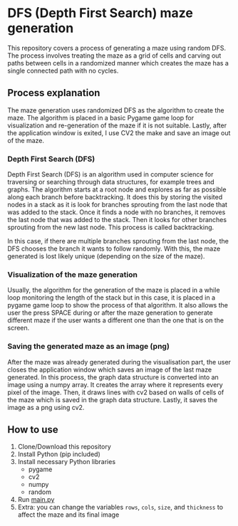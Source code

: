 # DFS (Depth First Search) maze generation
This repository covers a process of generating a maze using random DFS. The process involves treating the maze as a grid of cells and carving out paths between cells in a randomized manner which creates the maze has a single connected path with no cycles.

## Process explanation
The maze generation uses randomized DFS as the algorithm to create the maze. The algorithm is placed in a basic Pygame game loop for visualization and re-generation of the maze if it is not suitable. Lastly, after the application window is exited, I use CV2 the make and save an image out of the maze.

### Depth First Search (DFS)
Depth First Search (DFS) is an algorithm used in computer science for traversing or searching through data structures, for example trees and graphs. The algorithm starts at a root node and explores as far as possible along each branch before backtracking. It does this by storing the visited nodes in a stack as it is look for branches sprouting from the last node that was added to the stack. Once it finds a node with no branches, it removes the last node that was added to the stack. Then it looks for other branches sprouting from the new last node. This process is called backtracking.

In this case, if there are multiple branches sprouting from the last node, the DFS chooses the branch it wants to follow randomly. With this, the maze generated is lost likely unique (depending on the size of the maze).

### Visualization of the maze generation
Usually, the algorithm for the generation of the maze is placed in a while loop monitoring the length of the stack but in this case, it is placed in a pygame game loop to show the process of that algorithm. It also allows the user the press SPACE during or after the maze generation to generate different maze if the user wants a different one than the one that is on the screen.

### Saving the generated maze as an image (png)
After the maze was already generated during the visualisation part, the user closes the application window which saves an image of the last maze generated. In this process, the graph data structure is converted into an image using a numpy array. It creates the array where it represents every pixel of the image. Then, it draws lines with cv2 based on walls of cells of the maze which is saved in the graph data structure. Lastly, it saves the image as a png using cv2.

## How to use
1. Clone/Download this repository
2. Install Python (pip included)
3. Install necessary Python libraries
    - pygame
    - cv2
    - numpy
    - random
4. Run [main.py](main.py)
5. Extra: you can change the variables `rows`, `cols`, `size`, and `thickness` to affect the maze and its final image

